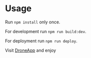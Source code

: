 # Usage

Run `npm install` only once.

For development run `npm run build:dev`.

For deployment run `npm run deploy`.

Visit [DroneApp](https://kkd26.github.io/DroneProjectWebApp/) and enjoy